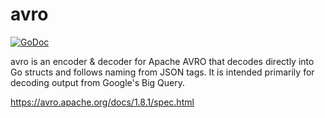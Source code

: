 # avro 

[![GoDoc](https://godoc.org/github.com/philpearl/avro?status.svg)](https://godoc.org/github.com/philpearl/avro) 

avro is an encoder & decoder for Apache AVRO that decodes directly into Go structs and follows naming from JSON tags. It is intended primarily for decoding output from Google's Big Query. 

https://avro.apache.org/docs/1.8.1/spec.html
